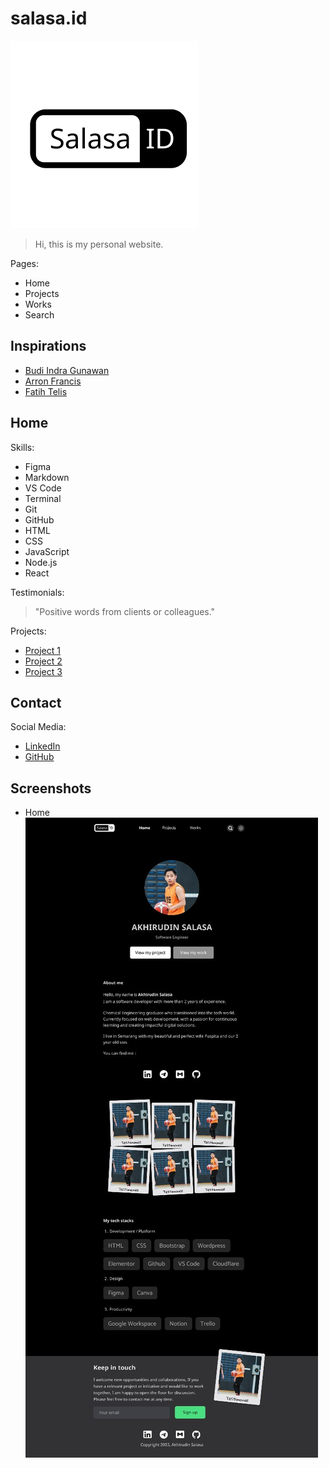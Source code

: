 # salasa.id

![Logo](/assets/salasa-logo-dark.png)

> Hi, this is my personal website.

Pages:

- Home
- Projects
- Works
- Search

## Inspirations

- [Budi Indra Gunawan](https://budigunawan.com)
- [Arron Francis](https://aaronfrancis.com)
- [Fatih Telis](https://fatihtelis.com/)

## Home

Skills:

- Figma
- Markdown
- VS Code
- Terminal
- Git
- GitHub
- HTML
- CSS
- JavaScript
- Node.js
- React

Testimonials:

> "Positive words from clients or colleagues."

Projects:

- [Project 1](https://salasa.id)
- [Project 2](#)
- [Project 3](#)

## Contact

Social Media:

- [LinkedIn](https://linkedin.com/in/salasaakhr)
- [GitHub](https://github.com/salasaa)

## Screenshots

- Home
  ![Home](/assets/home-dark.jpeg)
